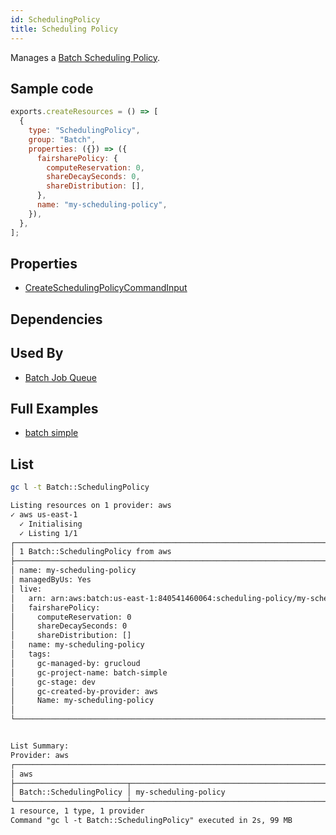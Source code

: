 ```yaml
---
id: SchedulingPolicy
title: Scheduling Policy
---
```


Manages a [Batch Scheduling Policy](https://console.aws.amazon.com/batch/home#schedulingPolicies).

## Sample code

```js
exports.createResources = () => [
  {
    type: "SchedulingPolicy",
    group: "Batch",
    properties: ({}) => ({
      fairsharePolicy: {
        computeReservation: 0,
        shareDecaySeconds: 0,
        shareDistribution: [],
      },
      name: "my-scheduling-policy",
    }),
  },
];
```

## Properties

- [CreateSchedulingPolicyCommandInput](https://docs.aws.amazon.com/AWSJavaScriptSDK/v3/latest/clients/client-batch/interfaces/createschedulingpolicycommandinput.html)

## Dependencies

## Used By

- [Batch Job Queue](./JobQueue.md)

## Full Examples

- [batch simple](https://github.com/grucloud/grucloud/tree/main/examples/aws/Batch/batch-simple)

## List

```sh
gc l -t Batch::SchedulingPolicy
```

```txt
Listing resources on 1 provider: aws
✓ aws us-east-1
  ✓ Initialising
  ✓ Listing 1/1
┌────────────────────────────────────────────────────────────────────────────┐
│ 1 Batch::SchedulingPolicy from aws                                         │
├────────────────────────────────────────────────────────────────────────────┤
│ name: my-scheduling-policy                                                 │
│ managedByUs: Yes                                                           │
│ live:                                                                      │
│   arn: arn:aws:batch:us-east-1:840541460064:scheduling-policy/my-scheduli… │
│   fairsharePolicy:                                                         │
│     computeReservation: 0                                                  │
│     shareDecaySeconds: 0                                                   │
│     shareDistribution: []                                                  │
│   name: my-scheduling-policy                                               │
│   tags:                                                                    │
│     gc-managed-by: grucloud                                                │
│     gc-project-name: batch-simple                                          │
│     gc-stage: dev                                                          │
│     gc-created-by-provider: aws                                            │
│     Name: my-scheduling-policy                                             │
│                                                                            │
└────────────────────────────────────────────────────────────────────────────┘


List Summary:
Provider: aws
┌───────────────────────────────────────────────────────────────────────────┐
│ aws                                                                       │
├─────────────────────────┬─────────────────────────────────────────────────┤
│ Batch::SchedulingPolicy │ my-scheduling-policy                            │
└─────────────────────────┴─────────────────────────────────────────────────┘
1 resource, 1 type, 1 provider
Command "gc l -t Batch::SchedulingPolicy" executed in 2s, 99 MB
```
